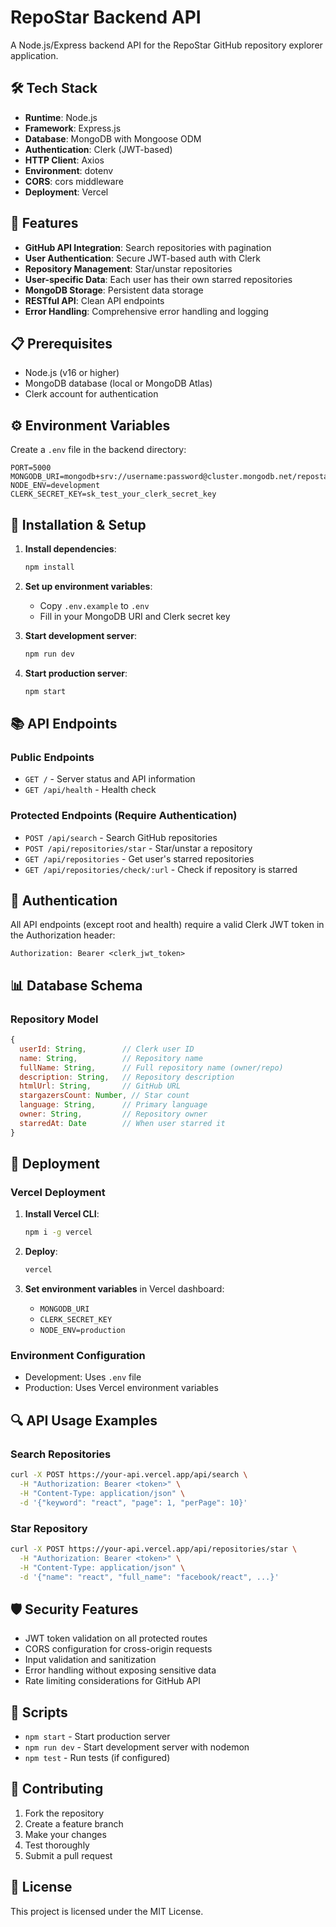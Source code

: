 # RepoStar Backend API

A Node.js/Express backend API for the RepoStar GitHub repository explorer application.

## 🛠️ Tech Stack

- **Runtime**: Node.js
- **Framework**: Express.js
- **Database**: MongoDB with Mongoose ODM
- **Authentication**: Clerk (JWT-based)
- **HTTP Client**: Axios
- **Environment**: dotenv
- **CORS**: cors middleware
- **Deployment**: Vercel

## 🚀 Features

- **GitHub API Integration**: Search repositories with pagination
- **User Authentication**: Secure JWT-based auth with Clerk
- **Repository Management**: Star/unstar repositories
- **User-specific Data**: Each user has their own starred repositories
- **MongoDB Storage**: Persistent data storage
- **RESTful API**: Clean API endpoints
- **Error Handling**: Comprehensive error handling and logging

## 📋 Prerequisites

- Node.js (v16 or higher)
- MongoDB database (local or MongoDB Atlas)
- Clerk account for authentication

## ⚙️ Environment Variables

Create a `.env` file in the backend directory:

```env
PORT=5000
MONGODB_URI=mongodb+srv://username:password@cluster.mongodb.net/repostar
NODE_ENV=development
CLERK_SECRET_KEY=sk_test_your_clerk_secret_key
```

## 🔧 Installation & Setup

1. **Install dependencies**:
   ```bash
   npm install
   ```

2. **Set up environment variables**:
   - Copy `.env.example` to `.env`
   - Fill in your MongoDB URI and Clerk secret key

3. **Start development server**:
   ```bash
   npm run dev
   ```

4. **Start production server**:
   ```bash
   npm start
   ```

## 📚 API Endpoints

### Public Endpoints
- `GET /` - Server status and API information
- `GET /api/health` - Health check

### Protected Endpoints (Require Authentication)
- `POST /api/search` - Search GitHub repositories
- `POST /api/repositories/star` - Star/unstar a repository
- `GET /api/repositories` - Get user's starred repositories
- `GET /api/repositories/check/:url` - Check if repository is starred

## 🔐 Authentication

All API endpoints (except root and health) require a valid Clerk JWT token in the Authorization header:

```
Authorization: Bearer <clerk_jwt_token>
```

## 📊 Database Schema

### Repository Model
```javascript
{
  userId: String,        // Clerk user ID
  name: String,          // Repository name
  fullName: String,      // Full repository name (owner/repo)
  description: String,   // Repository description
  htmlUrl: String,       // GitHub URL
  stargazersCount: Number, // Star count
  language: String,      // Primary language
  owner: String,         // Repository owner
  starredAt: Date        // When user starred it
}
```

## 🚀 Deployment

### Vercel Deployment

1. **Install Vercel CLI**:
   ```bash
   npm i -g vercel
   ```

2. **Deploy**:
   ```bash
   vercel
   ```

3. **Set environment variables** in Vercel dashboard:
   - `MONGODB_URI`
   - `CLERK_SECRET_KEY`
   - `NODE_ENV=production`

### Environment Configuration
- Development: Uses `.env` file
- Production: Uses Vercel environment variables

## 🔍 API Usage Examples

### Search Repositories
```bash
curl -X POST https://your-api.vercel.app/api/search \
  -H "Authorization: Bearer <token>" \
  -H "Content-Type: application/json" \
  -d '{"keyword": "react", "page": 1, "perPage": 10}'
```

### Star Repository
```bash
curl -X POST https://your-api.vercel.app/api/repositories/star \
  -H "Authorization: Bearer <token>" \
  -H "Content-Type: application/json" \
  -d '{"name": "react", "full_name": "facebook/react", ...}'
```

## 🛡️ Security Features

- JWT token validation on all protected routes
- CORS configuration for cross-origin requests
- Input validation and sanitization
- Error handling without exposing sensitive data
- Rate limiting considerations for GitHub API

## 📝 Scripts

- `npm start` - Start production server
- `npm run dev` - Start development server with nodemon
- `npm test` - Run tests (if configured)

## 🤝 Contributing

1. Fork the repository
2. Create a feature branch
3. Make your changes
4. Test thoroughly
5. Submit a pull request

## 📄 License

This project is licensed under the MIT License.